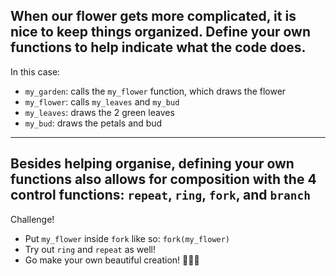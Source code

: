 When our flower gets more complicated, it is nice to keep things organized. Define your own functions to help indicate what the code does.
---
In this case:
- `my_garden`: calls the `my_flower` function, which draws the flower
- `my_flower`: calls `my_leaves` and `my_bud`
- `my_leaves`: draws the 2 green leaves
- `my_bud`: draws the petals and bud
---
Besides helping organise, defining your own functions also allows for composition with the 4 control functions: `repeat`, `ring`, `fork`, and `branch`
---
Challenge!
- Put `my_flower` inside `fork` like so: `fork(my_flower)`
- Try out `ring` and `repeat` as well!
- Go make your own beautiful creation! 🌷🌹🌻